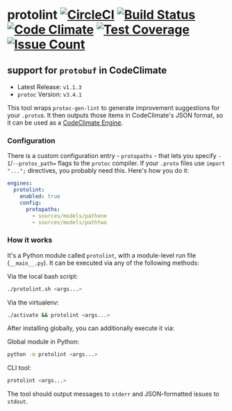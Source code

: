 
# protolint [![CircleCI](https://circleci.com/gh/sgammon/codeclimate-protobuf/tree/master.svg?style=svg)](https://circleci.com/gh/sgammon/codeclimate-protobuf/tree/master) [![Build Status](https://travis-ci.org/sgammon/codeclimate-protobuf.svg?branch=master)](https://travis-ci.org/sgammon/codeclimate-protobuf)  [![Code Climate](https://codeclimate.com/github/sgammon/codeclimate-protobuf/badges/gpa.svg)](https://codeclimate.com/github/sgammon/codeclimate-protobuf) [![Test Coverage](https://codeclimate.com/github/sgammon/codeclimate-protobuf/badges/coverage.svg)](https://codeclimate.com/github/sgammon/codeclimate-protobuf/coverage) [![Issue Count](https://codeclimate.com/github/sgammon/codeclimate-protobuf/badges/issue_count.svg)](https://codeclimate.com/github/sgammon/codeclimate-protobuf)
## support for `protobuf` in CodeClimate

- Latest Release: `v1.1.3`
- `protoc` Version: `v3.4.1`

This tool wraps `protoc-gen-lint` to generate improvement suggestions for your `.proto`s. It then outputs those items in CodeClimate's JSON format, so it can be used as a [CodeClimate Engine](http://blog.codeclimate.com/blog/2015/07/07/build-your-own-codeclimate-engine/).


### Configuration

There is a custom configuration entry - `protopaths` - that lets you specify `-I`/`--protos_path=` flags to the `protoc` compiler. If your `.proto` files use `import "...";` directives, you probably need this. Here's how you do it:

```yaml
engines:
  protolint:
    enabled: true
    config:
      protopaths:
        - sources/models/pathone
        - sources/models/pathtwo
```


### How it works

It's a Python module called `protolint`, with a module-level run file (`__main__.py`). It can be executed via any of the following methods:

Via the local bash script:
```bash
./protolint.sh <args...>
```

Via the virtualenv:
```bash
./activate && protolint <args...>
```

After installing globally, you can additionally execute it via:

Global module in Python:
```bash
python -m protolint <args...>
```

CLI tool:
```bash
protolint <args...>
```

The tool should output messages to `stderr` and JSON-formatted issues to `stdout`.

